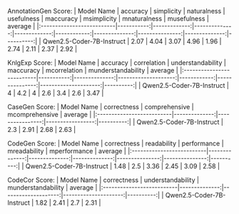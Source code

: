 AnnotationGen Score:
| Model Name                |   accuracy |   simplicity |   naturalness |   usefulness |   maccuracy |   msimplicity |   mnaturalness |   musefulness |   average |
|:--------------------------|-----------:|-------------:|--------------:|-------------:|------------:|--------------:|---------------:|--------------:|----------:|
| Qwen2.5-Coder-7B-Instruct |       2.07 |         4.04 |          3.07 |         4.96 |        1.96 |          2.74 |           2.11 |          2.37 |      2.92 |



KnlgExp Score:
| Model Name                |   accuracy |   correlation |   understandability |   maccuracy |   mcorrelation |   munderstandability |   average |
|:--------------------------|-----------:|--------------:|--------------------:|------------:|---------------:|---------------------:|----------:|
| Qwen2.5-Coder-7B-Instruct |          4 |           4.2 |                   4 |         2.6 |            3.4 |                  2.6 |      3.47 |



CaseGen Score:
| Model Name                |   correctness |   comprehensive |   mcomprehensive |   average |
|:--------------------------|--------------:|----------------:|-----------------:|----------:|
| Qwen2.5-Coder-7B-Instruct |           2.3 |            2.91 |             2.68 |      2.63 |



CodeGen Score:
| Model Name                |   correctness |   readability |   performance |   mreadability |   mperformance |   average |
|:--------------------------|--------------:|--------------:|--------------:|---------------:|---------------:|----------:|
| Qwen2.5-Coder-7B-Instruct |          1.48 |           2.5 |          3.36 |           2.45 |           3.09 |      2.58 |



CodeCor Score:
| Model Name                |   correctness |   understandability |   munderstandability |   average |
|:--------------------------|--------------:|--------------------:|---------------------:|----------:|
| Qwen2.5-Coder-7B-Instruct |          1.82 |                2.41 |                  2.7 |      2.31 |



